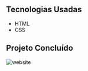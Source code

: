 
## Tecnologias Usadas
- HTML
- CSS

## Projeto Concluído
![website](https://user-images.githubusercontent.com/83983750/150858364-a9548892-00c4-4c4a-8e3c-12090fbd4ec4.png)
